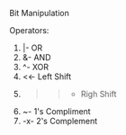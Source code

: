 Bit Manipulation

Operators:
1. |- OR
2. &- AND
3. ^- XOR
4. <<- Left Shift
5. >> - Righ Shift
6. ~- 1's Compliment
7. -x- 2's Complement
